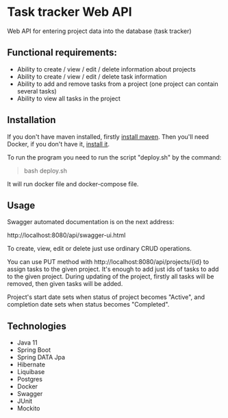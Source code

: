 # Task tracker Web API
Web API for entering project data into the database (task tracker)


## Functional requirements:
- Ability to create / view / edit / delete information about projects
- Ability to create / view / edit / delete task information
- Ability to add and remove tasks from a project (one project can contain several tasks)
- Ability to view all tasks in the project

## Installation

If you don't have maven installed, firstly [install maven](https://www.baeldung.com/install-maven-on-windows-linux-mac).
Then you'll need Docker, if you don't have it, [install it](https://docs.docker.com/engine/install/).

To run the program you need to run the script "deploy.sh" by the command:
>bash deploy.sh
> 
It will run docker file and docker-compose file.


## Usage

Swagger automated documentation is on the next address:

http://localhost:8080/api/swagger-ui.html

To create, view, edit or delete just use ordinary CRUD operations.

You can use PUT method with http://localhost:8080/api/projects/{id} to assign tasks to the given project.
It's enough to add just ids of tasks to add to the given project. During updating of the project, firstly all tasks will be removed, then given tasks will be added.

Project's start date sets when status of project becomes "Active", and completion date sets when status becomes "Completed".

## Technologies
- Java 11
- Spring Boot
- Spring DATA Jpa
- Hibernate
- Liquibase
- Postgres
- Docker
- Swagger
- JUnit
- Mockito